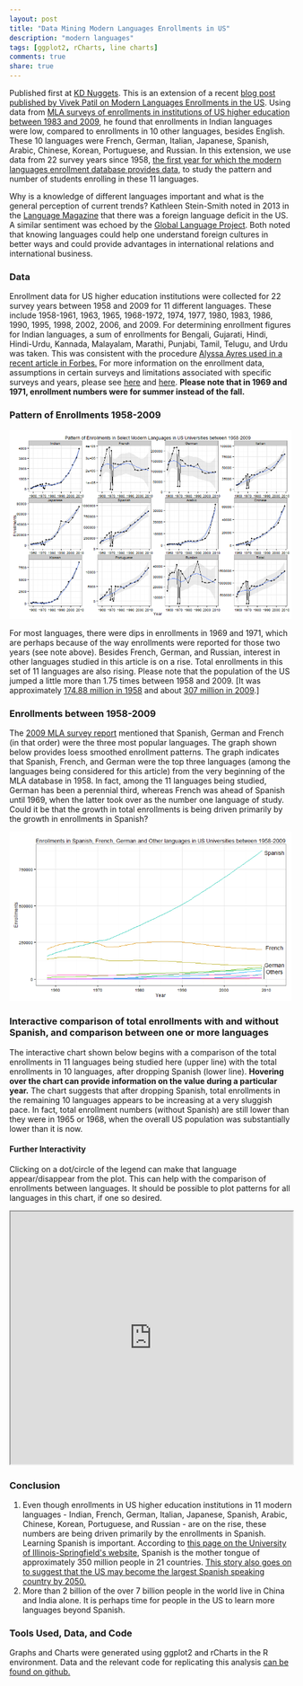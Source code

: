 ```yaml
---
layout: post
title: "Data Mining Modern Languages Enrollments in US"
description: "modern languages"
tags: [ggplot2, rCharts, line charts]
comments: true
share: true
---
```


Published first at [KD Nuggets](http://www.kdnuggets.com/2014/05/data-mining-modern-languages.html). This is an extension of a recent [blog post published by Vivek Patil on Modern Languages Enrollments in the US](http://patilv.github.io/Enrollments-in-US-in-Different-Languages-using-rCharts-and-ggplot2/). Using data from [MLA surveys of enrollments in institutions of US higher education between 1983 and 2009](https://www.mla.org/flsurvey_search), he found that enrollments in Indian languages were low, compared to enrollments in 10 other languages, besides English. These 10 languages were French, German, Italian, Japanese, Spanish, Arabic, Chinese, Korean, Portuguese, and Russian. In this extension, we use data from 22 survey years since 1958, [the first year for which the modern languages enrollment database provides data](https://www.mla.org/flsurvey_search), to study the pattern and number of students enrolling in these 11 languages.

Why is a knowledge of different languages important and what is the general perception of current trends? Kathleen Stein-Smith noted in 2013 in the [Language Magazine](http://languagemagazine.com/?page_id=6466) that there was a foreign language deficit in the US. A similar sentiment was echoed by the [Global Language Project](http://www.globallanguageproject.org/about_why.php). Both noted that knowing languages could help one understand foreign cultures in better ways and could provide advantages in international relations and international business.

### Data

Enrollment data for US higher education institutions were collected for 22 survey years between 1958 and 2009 for 11 different languages. These include 1958-1961, 1963, 1965, 1968-1972, 1974, 1977, 1980, 1983, 1986, 1990, 1995, 1998, 2002, 2006, and 2009.
For determining enrollment figures for Indian languages, a sum of enrollments for Bengali, Gujarati, Hindi, Hindi-Urdu, Kannada, Malayalam, Marathi, Punjabi, Tamil, Telugu, and Urdu was taken. This was consistent with the procedure [Alyssa Ayres used in a recent article in Forbes.](http://www.forbes.com/sites/alyssaayres/2014/05/01/thanks-john-oliver-why-india-isnt-a-big-focus-for-u-s-television/) For more information on the enrollment data, assumptions in certain surveys and limitations associated with specific surveys and years, please see [here](https://www.mla.org/about_search_flsurvey) and [here](http://www.mla.org/aggregate_enrollment). **Please note that in 1969 and 1971, enrollment numbers were for summer instead of the fall.**     

### Pattern of Enrollments 1958-2009


![plot of chunk unnamed-chunk-1](/img/2014-5-28-Data-mining-modern-languages/unnamed-chunk-1.png) 


For most languages, there were dips in enrollments in 1969 and 1971, which are perhaps because of the way enrollments were reported for those two years (see note above).  Besides French, German, and Russian, interest in other languages studied in this article is on a rise. Total enrollments in this set of 11 languages are also rising. Please note that the population of the US jumped a little more than 1.75 times between 1958 and 2009. [It was approximately [174.88 million in 1958](https://www.census.gov/popest/data/national/totals/pre-1980/tables/popclockest.txt) and about [307 million in 2009](https://www.census.gov/popest/data/historical/2000s/vintage_2009/).]   

### Enrollments between 1958-2009

The [2009 MLA survey report](http://www.mla.org/pdf/2009_enrollment_survey_pr.pdf) mentioned that Spanish, German and French (in that order) were the three most popular languages. The graph shown below provides loess smoothed enrollment patterns. The graph indicates that Spanish, French, and German were the top three languages (among the languages being considered for this article) from the very beginning of the MLA database in 1958. In fact, among the 11 languages being studied, German has been a perennial third, whereas French was ahead of Spanish until 1969, when the latter took over as the number one language of study. Could it be that the growth in total enrollments is being driven primarily by the growth in enrollments in Spanish? 


![plot of chunk unnamed-chunk-2](/img/2014-5-28-Data-mining-modern-languages/unnamed-chunk-2.png) 



### Interactive comparison of total enrollments with and without Spanish, and comparison between one or more languages

The interactive chart shown below begins with a comparison of the total enrollments in 11 languages being studied here  (upper line) with the total enrollments in 10 languages, after dropping Spanish (lower line). **Hovering over the chart can provide information on the value during a particular year.** The chart suggests that after dropping Spanish, total enrollments in the remaining 10 languages appears to be increasing at a very sluggish pace. In fact, total enrollment numbers (without Spanish) are still lower than they were in 1965 or 1968, when the overall US population was substantially lower than it is now. 

#### Further Interactivity

Clicking on a dot/circle of the legend can make that language appear/disappear from the plot. This can help with the comparison of enrollments between languages. It should be possible to plot patterns for all languages in this chart, if one so desired. 





<iframe height="450" width="100%" src="http://bl.ocks.org/patilv/raw/bd1d40544e1d0e37c348/"></iframe>
 
### Conclusion

1. Even though enrollments in US higher education institutions in 11 modern languages - Indian, French, German, Italian, Japanese, Spanish, Arabic, Chinese, Korean, Portuguese, and Russian - are on the rise, these numbers are being driven primarily by the enrollments in Spanish. Learning Spanish is important. According to [this page on the University of Illinois-Springfield's website](http://www.uis.edu/clas/students/contact/spanish/factsaboutspanish/), Spanish is the mother tongue of approximately 350 million people in 21 countries. [This story also goes on to suggest that the US may become the largest Spanish speaking country by 2050.](http://newamericamedia.org/2011/02/us-will-be-biggest-spanish-speaking-country-by-2050-says-scholar.php)    
2. More than 2 billion of the over 7 billion people in the world live in China and India alone. It is perhaps time for people in the US to learn more languages beyond Spanish.  

### Tools Used, Data, and Code
Graphs and Charts were generated using ggplot2 and rCharts in the R environment. Data and the relevant code for replicating this analysis [can be found on github.](https://github.com/patilv/kdnlang)
